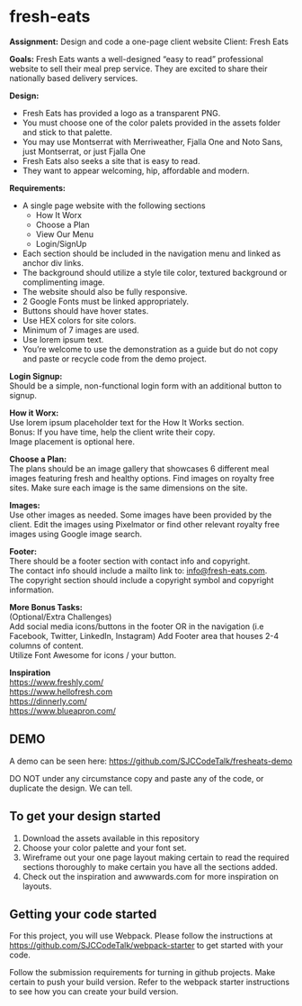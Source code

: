 # fresh-eats

**Assignment:** Design and code a one-page client website Client: Fresh Eats

**Goals:** Fresh Eats wants a well-designed “easy to read” professional website to sell their meal prep service. They are excited to share their nationally based delivery services.

**Design:**
- Fresh Eats has provided a logo as a transparent PNG.
- You must choose one of the color palets provided in the assets folder and stick to that palette. 
- You may use Montserrat with Merriweather, Fjalla One and Noto Sans, just Montserrat, or just Fjalla One
- Fresh Eats also seeks a site that is easy to read.
- They want to appear welcoming, hip, affordable and modern.

**Requirements:**
- A single page website with the following sections
  - How It Worx
  - Choose a Plan 
  - View Our Menu
  - Login/SignUp
- Each section should be included in the navigation menu and linked as anchor div links.
- The background should utilize a style tile color, textured background or complimenting
image.
- The website should also be fully responsive.
- 2 Google Fonts must be linked appropriately.
- Buttons should have hover states.
- Use HEX colors for site colors.
- Minimum of 7 images are used.
- Use lorem ipsum text.
- You’re welcome to use the demonstration as a guide but do not copy and paste or
recycle code from the demo project.

**Login Signup:**<br>
Should be a simple, non-functional login form with an additional button to signup.

**How it Worx:**<br>
Use lorem ipsum placeholder text for the How It Works section. <br>
Bonus: If you have time, help the client write their copy. <br>
Image placement is optional here.

**Choose a Plan:**<br>
The plans should be an image gallery that showcases 6 different meal images featuring fresh
and healthy options. Find images on royalty free sites. Make sure each image is the same
dimensions on the site.

**Images:**<br>
Use other images as needed. Some images have been provided by the client. Edit the images
using Pixelmator or find other relevant royalty free images using Google image search.

**Footer:**<br>
There should be a footer section with contact info and copyright. <br>
The contact info should include a mailto link to: info@fresh-eats.com.<br>
The copyright section should include a copyright symbol and copyright information.

**More Bonus Tasks:**<br>
(Optional/Extra Challenges)<br>
Add social media icons/buttons in the footer OR in the navigation (i.e Facebook, Twitter,
LinkedIn, Instagram)
Add Footer area that houses 2-4 columns of content.<br>
Utilize Font Awesome for icons / your button.

**Inspiration**<br>
https://www.freshly.com/<br>
https://www.hellofresh.com<br>
https://dinnerly.com/<br>
https://www.blueapron.com/<br>

## DEMO ##

A demo can be seen here: https://github.com/SJCCodeTalk/fresheats-demo

DO NOT under any circumstance copy and paste any of the code, or duplicate the design. We can tell. 

## To get your design started
1. Download the assets available in this repository
2. Choose your color palette and your font set. 
3. Wireframe out your one page layout making certain to read the required sections thoroughly to make certain you have all the sections added. 
4. Check out the inspiration and awwwards.com for more inspiration on layouts. 

## Getting your code started

For this project, you will use Webpack. Please follow the instructions at https://github.com/SJCCodeTalk/webpack-starter to get started with your code.

Follow the submission requirements for turning in github projects. Make certain to push your build version. Refer to the webpack starter instructions to see how you can create your build version. 


